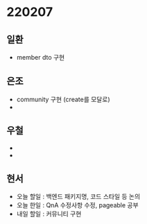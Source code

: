 # 220207

## 일환

- member dto 구현

## 은조

- community 구현 (create를 모달로)
-

## 우철

-
-

## 현서

- 오늘 할일 : 백엔드 패키지명, 코드 스타일 등 논의
- 오늘 한일 : QnA 수정사항 수정, pageable 공부
- 내일 할일 : 커뮤니티 구현
